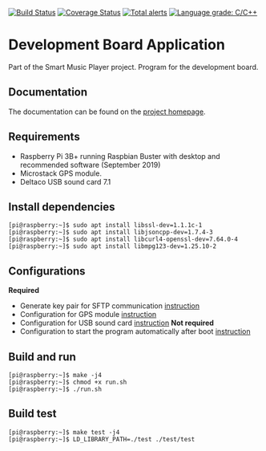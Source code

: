 [![Build Status](https://travis-ci.com/VAMK-embedded-project-2019A/Development-Board-Application.svg?branch=master)](https://travis-ci.com/VAMK-embedded-project-2019A/Development-Board-Application) [![Coverage Status](https://coveralls.io/repos/github/VAMK-embedded-project-2019A/Development-Board-Application/badge.svg?branch=master)](https://coveralls.io/github/VAMK-embedded-project-2019A/Development-Board-Application?branch=master) [![Total alerts](https://img.shields.io/lgtm/alerts/g/VAMK-embedded-project-2019A/Development-Board-Application.svg?logo=lgtm&logoWidth=18)](https://lgtm.com/projects/g/VAMK-embedded-project-2019A/Development-Board-Application/alerts/) [![Language grade: C/C++](https://img.shields.io/lgtm/grade/cpp/g/VAMK-embedded-project-2019A/Development-Board-Application.svg?logo=lgtm&logoWidth=18)](https://lgtm.com/projects/g/VAMK-embedded-project-2019A/Development-Board-Application/context:cpp)

# Development Board Application
Part of the Smart Music Player project. Program for the development board.

## Documentation
The documentation can be found on the [project homepage](https://vamk-embedded-project-2019a.github.io/Development-Board-Application/).

## Requirements
* Raspberry Pi 3B+ running Raspbian Buster with desktop and recommended software (September 2019)
* Microstack GPS module.
* Deltaco USB sound card 7.1

## Install dependencies
```console
[pi@raspberry:~]$ sudo apt install libssl-dev=1.1.1c-1  
[pi@raspberry:~]$ sudo apt install libjsoncpp-dev=1.7.4-3  
[pi@raspberry:~]$ sudo apt install libcurl4-openssl-dev=7.64.0-4  
[pi@raspberry:~]$ sudo apt install libmpg123-dev=1.25.10-2
```

## Configurations
__Required__
* Generate key pair for SFTP communication [instruction](https://github.com/VAMK-embedded-project-2019A/Development-Board-Application/tree/master/files/instructions/generate-key-pair.md)
* Configuration for GPS module [instruction](https://github.com/VAMK-embedded-project-2019A/Development-Board-Application/tree/master/files/instructions/)
* Configuration for USB sound card [instruction](https://github.com/VAMK-embedded-project-2019A/Development-Board-Application/tree/master/files/instructions/configure-sound-card.md)
__Not required__
* Configuration to start the program automatically after boot [instruction](https://github.com/VAMK-embedded-project-2019A/Development-Board-Application/tree/master/files/instructions/autostart.md)

## Build and run
```console
[pi@raspberry:~]$ make -j4
[pi@raspberry:~]$ chmod +x run.sh
[pi@raspberry:~]$ ./run.sh
```

## Build test
```console
[pi@raspberry:~]$ make test -j4
[pi@raspberry:~]$ LD_LIBRARY_PATH=./test ./test/test
```